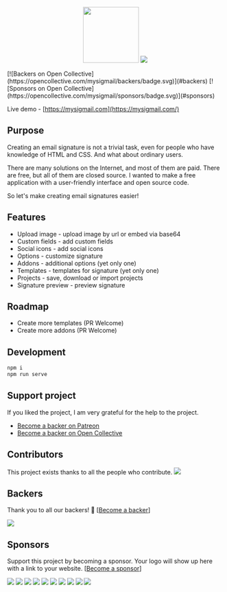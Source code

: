 <p align="center">
  <img src="./logo.png" width="130px">
  <img src="./screenshot.png">
</p>
[![Backers on Open Collective](https://opencollective.com/mysigmail/backers/badge.svg)](#backers)
 [![Sponsors on Open Collective](https://opencollective.com/mysigmail/sponsors/badge.svg)](#sponsors) 

Live demo - [https://mysigmail.com](https://mysigmail.com/)

## Purpose

Creating an email signature is not a trivial task, even for people who have knowledge of HTML and CSS. And what about ordinary users.

There are many solutions on the Internet, and most of them are paid. There are free, but all of them are closed source. I wanted to make a free application with a user-friendly interface and open source code.

So let's make creating email signatures easier!

## Features

- Upload image - upload image by url or embed via base64
- Custom fields - add custom fields
- Social icons - add social icons
- Options - customize signature
- Addons - additional options (yet only one)
- Templates - templates for signature (yet only one)
- Projects - save, download or import projects
- Signature preview - preview signature

## Roadmap

- Create more templates (PR Welcome)
- Create more addons (PR Welcome)

## Development

```bash
npm i
npm run serve
```

## Support project

If you liked the project, I am very grateful for the help to the project.

- [Become a backer on Patreon](https://www.patreon.com/antonreshetov)
- [Become a backer on Open Collective](https://opencollective.com/mysigmail)

## Contributors

This project exists thanks to all the people who contribute. 
<a href="https://github.com/antonreshetov/mysigmail/graphs/contributors"><img src="https://opencollective.com/mysigmail/contributors.svg?width=890&button=false" /></a>


## Backers

Thank you to all our backers! 🙏 [[Become a backer](https://opencollective.com/mysigmail#backer)]

<a href="https://opencollective.com/mysigmail#backers" target="_blank"><img src="https://opencollective.com/mysigmail/backers.svg?width=890"></a>


## Sponsors

Support this project by becoming a sponsor. Your logo will show up here with a link to your website. [[Become a sponsor](https://opencollective.com/mysigmail#sponsor)]

<a href="https://opencollective.com/mysigmail/sponsor/0/website" target="_blank"><img src="https://opencollective.com/mysigmail/sponsor/0/avatar.svg"></a>
<a href="https://opencollective.com/mysigmail/sponsor/1/website" target="_blank"><img src="https://opencollective.com/mysigmail/sponsor/1/avatar.svg"></a>
<a href="https://opencollective.com/mysigmail/sponsor/2/website" target="_blank"><img src="https://opencollective.com/mysigmail/sponsor/2/avatar.svg"></a>
<a href="https://opencollective.com/mysigmail/sponsor/3/website" target="_blank"><img src="https://opencollective.com/mysigmail/sponsor/3/avatar.svg"></a>
<a href="https://opencollective.com/mysigmail/sponsor/4/website" target="_blank"><img src="https://opencollective.com/mysigmail/sponsor/4/avatar.svg"></a>
<a href="https://opencollective.com/mysigmail/sponsor/5/website" target="_blank"><img src="https://opencollective.com/mysigmail/sponsor/5/avatar.svg"></a>
<a href="https://opencollective.com/mysigmail/sponsor/6/website" target="_blank"><img src="https://opencollective.com/mysigmail/sponsor/6/avatar.svg"></a>
<a href="https://opencollective.com/mysigmail/sponsor/7/website" target="_blank"><img src="https://opencollective.com/mysigmail/sponsor/7/avatar.svg"></a>
<a href="https://opencollective.com/mysigmail/sponsor/8/website" target="_blank"><img src="https://opencollective.com/mysigmail/sponsor/8/avatar.svg"></a>
<a href="https://opencollective.com/mysigmail/sponsor/9/website" target="_blank"><img src="https://opencollective.com/mysigmail/sponsor/9/avatar.svg"></a>


